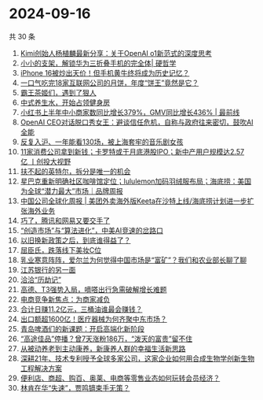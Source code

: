 # 2024-09-16

共 30 条

<!-- BEGIN 36KR -->
<!-- 最后更新时间 2024-09-16 05:13:26 +0800 -->
1. [Kimi创始人杨植麟最新分享：关于OpenAI o1新范式的深度思考](https://36kr.com/p/2949987842891906)
1. [小小的支架，解锁华为三折叠手机的完全体| 硬哲学](https://36kr.com/p/2949359134564487)
1. [iPhone 16被炒出天价！但手机黄牛终将成为历史记忆？](https://36kr.com/p/2949911655276424)
1. [一口气吃完18家互联网公司的月饼，年度“饼王”竟然是它？](https://36kr.com/p/2949881197764741)
1. [霸王茶姬们，遇到了狠人](https://36kr.com/p/2950602895810945)
1. [中式养生水，开始占领健身房](https://36kr.com/p/2949983078211968)
1. [小红书上半年中小商家数同比增长379%，GMV同比增长436% | 最前线](https://36kr.com/p/2949282167693698)
1. [OpenAI CEO对话脱口秀女王：避谈信任危机，自称与政府往来密切，鼓吹AI全能](https://36kr.com/p/2951159947092103)
1. [反复入沪、一年能看130场，被上海套牢的音乐剧女孩](https://36kr.com/p/2949751263568258)
1. [11家消费公司拿到新钱；卡罗特或于月底港股IPO；新中产用户规模达2.57亿 丨创投大视野](https://36kr.com/p/2948434260171397)
1. [扶不起的英特尔，拆分是唯一的机会](https://36kr.com/p/2942987183282823)
1. [星巴克重新明确社区咖啡馆定位；lululemon加码羽绒服布局；海底捞：美国为全球“潜力最大”市场｜品牌周报](https://36kr.com/p/2950571362148483)
1. [中国公司全球化周报 | 美团外卖海外版Keeta在沙特上线/海底捞计划进一步扩张海外业务](https://36kr.com/p/2949763340116103)
1. [巧了，腾讯和网易又要交手了](https://36kr.com/p/2949921268703364)
1. [“创造市场”与“算法进化”，中美AI竞速的岔路口](https://36kr.com/p/2949844012015239)
1. [以旧换新政策之后，到底谁得益了？](https://36kr.com/p/2949408139256200)
1. [屈臣氏，跌落线下美妆C位](https://36kr.com/p/2949858006294149)
1. [乳业寒意阵阵，爱尔兰为何觉得中国市场是“富矿”？我们和农业部长聊了聊](https://36kr.com/p/2949914700177542)
1. [江苏银行的另一面](https://36kr.com/p/2949838046453896)
1. [洽洽“历劫记”](https://36kr.com/p/2949849910075529)
1. [高德、T3强势入局，嘀嗒出行急需破解增长难题](https://36kr.com/p/2949850092740742)
1. [电商竞争新焦点：为商家减负](https://36kr.com/p/2949650938536321)
1. [合计日赚11.2亿元，三桶油谁最会赚钱？](https://36kr.com/p/2948130938101384)
1. [出口额超1600亿！医疗器械为何齐聚中东市场？](https://36kr.com/p/2950543807996291)
1. [青岛啤酒们的新课题：开启高端化新阶段](https://36kr.com/p/2949950675345537)
1. [“高途佳品”停播？曾7天涨粉186万，“泼天的富贵”留不住](https://36kr.com/p/2949887307604359)
1. [从被动养老到主动康养，新康养人群的幸福生活新思路](https://36kr.com/p/2949684442668932)
1. [深耕21年、技术专利授予全球多家公司，这家企业如何用合成生物学创新生物工程解决方案](https://36kr.com/p/2950543856558466)
1. [便利店、商超、购百、奥莱、电商等零售业态如何玩转会员经济？](https://36kr.com/p/2949909956190337)
1. [林肯在华“失速”，贾鸣镝束手无策？](https://36kr.com/p/2949846987906693)
<!-- END 36KR -->